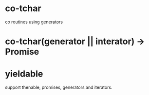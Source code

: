 # co-tchar
co routines using generators

# co-tchar(generator || interator) -> Promise


# yieldable

support thenable, promises, generators and iterators.
